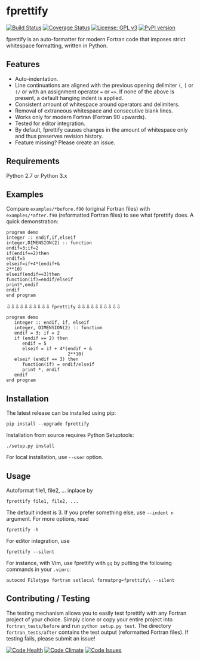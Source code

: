 # fprettify

[![Build Status](https://travis-ci.org/pseewald/fprettify.svg?branch=master)](https://travis-ci.org/pseewald/fprettify) [![Coverage Status](https://coveralls.io/repos/github/pseewald/fprettify/badge.svg?branch=master)](https://coveralls.io/github/pseewald/fprettify?branch=master) [![License: GPL v3](https://img.shields.io/badge/License-GPL%20v3-blue.svg)](http://www.gnu.org/licenses/gpl-3.0) [![PyPI version](https://badge.fury.io/py/fprettify.svg)](https://badge.fury.io/py/fprettify)

fprettify is an auto-formatter for modern Fortran code that imposes strict whitespace formatting, written in Python.


## Features

* Auto-indentation.
* Line continuations are aligned with the previous opening delimiter `(`, `[` or `(/` or with an assignment operator `=` or `=>`. If none of the above is present, a default hanging indent is applied.
* Consistent amount of whitespace around operators and delimiters.
* Removal of extraneous whitespace and consecutive blank lines.
* Works only for modern Fortran (Fortran 90 upwards).
* Tested for editor integration.
* By default, fprettify causes changes in the amount of whitespace only and thus preserves revision history.
* Feature missing? Please create an issue.


## Requirements

Python 2.7 or Python 3.x


## Examples

Compare `examples/*before.f90` (original Fortran files) with `examples/*after.f90` (reformatted Fortran files) to see what fprettify does. A quick demonstration:

``` Fortran
program demo
integer :: endif,if,elseif
integer,DIMENSION(2) :: function
endif=3;if=2
if(endif==2)then
endif=5
elseif=if+4*(endif+&
2**10)
elseif(endif==3)then
function(if)=endif/elseif
print*,endif
endif
end program
```
⇩⇩⇩⇩⇩⇩⇩⇩⇩⇩ `fprettify` ⇩⇩⇩⇩⇩⇩⇩⇩⇩⇩
``` Fortran
program demo
   integer :: endif, if, elseif
   integer, DIMENSION(2) :: function
   endif = 3; if = 2
   if (endif == 2) then
      endif = 5
      elseif = if + 4*(endif + &
                       2**10)
   elseif (endif == 3) then
      function(if) = endif/elseif
      print *, endif
   endif
end program
```


## Installation

The latest release can be installed using pip:
```
pip install --upgrade fprettify
```

Installation from source requires Python Setuptools:
```
./setup.py install
```

For local installation, use `--user` option.


## Usage

Autoformat file1, file2, ... inplace by
```
fprettify file1, file2, ...
```
The default indent is 3. If you prefer something else, use `--indent n` argument. For more options, read
```
fprettify -h
```

For editor integration, use
```
fprettify --silent
```
For instance, with Vim, use fprettify with `gq` by putting the following commands in your `.vimrc`:
```vim
autocmd Filetype fortran setlocal formatprg=fprettify\ --silent
```


## Contributing / Testing

The testing mechanism allows you to easily test fprettify with any Fortran project of your choice. Simply clone or copy your entire project into `fortran_tests/before` and run `python setup.py test`. The directory `fortran_tests/after` contains the test output (reformatted Fortran files). If testing fails, please submit an issue!


[![Code Health](https://landscape.io/github/pseewald/fprettify/master/landscape.svg?style=flat)](https://landscape.io/github/pseewald/fprettify/master) [![Code Climate](https://codeclimate.com/github/pseewald/fprettify/badges/gpa.svg)](https://codeclimate.com/github/pseewald/fprettify) [![Code Issues](https://www.quantifiedcode.com/api/v1/project/d5bb6eeb81ba41478986898d3d2665e4/badge.svg)](https://www.quantifiedcode.com/app/project/d5bb6eeb81ba41478986898d3d2665e4)
